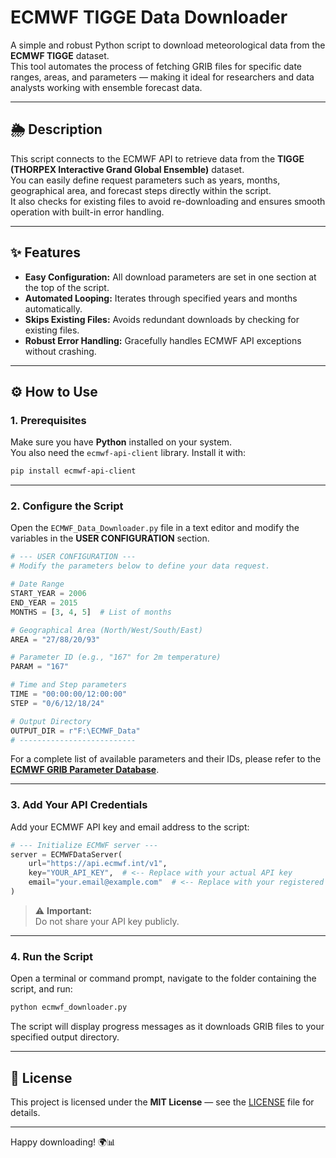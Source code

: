 # ECMWF TIGGE Data Downloader

A simple and robust Python script to download meteorological data from the **ECMWF TIGGE** dataset.  
This tool automates the process of fetching GRIB files for specific date ranges, areas, and parameters — making it ideal for researchers and data analysts working with ensemble forecast data.

---

## 🌦️ Description

This script connects to the ECMWF API to retrieve data from the **TIGGE (THORPEX Interactive Grand Global Ensemble)** dataset.  
You can easily define request parameters such as years, months, geographical area, and forecast steps directly within the script.  
It also checks for existing files to avoid re-downloading and ensures smooth operation with built-in error handling.

---

## ✨ Features

- **Easy Configuration:** All download parameters are set in one section at the top of the script.  
- **Automated Looping:** Iterates through specified years and months automatically.  
- **Skips Existing Files:** Avoids redundant downloads by checking for existing files.  
- **Robust Error Handling:** Gracefully handles ECMWF API exceptions without crashing.  

---

## ⚙️ How to Use

### 1. Prerequisites

Make sure you have **Python** installed on your system.  
You also need the `ecmwf-api-client` library. Install it with:

```bash
pip install ecmwf-api-client
```

---

### 2. Configure the Script

Open the `ECMWF_Data_Downloader.py` file in a text editor and modify the variables in the **USER CONFIGURATION** section.

```python
# --- USER CONFIGURATION ---
# Modify the parameters below to define your data request.

# Date Range
START_YEAR = 2006
END_YEAR = 2015
MONTHS = [3, 4, 5]  # List of months

# Geographical Area (North/West/South/East)
AREA = "27/88/20/93"

# Parameter ID (e.g., "167" for 2m temperature)
PARAM = "167"

# Time and Step parameters
TIME = "00:00:00/12:00:00"
STEP = "0/6/12/18/24"

# Output Directory
OUTPUT_DIR = r"F:\ECMWF_Data"
# --------------------------
```

For a complete list of available parameters and their IDs, please refer to the **[ECMWF GRIB Parameter Database](https://apps.ecmwf.int/codes/grib/param-db)**.

---

### 3. Add Your API Credentials

Add your ECMWF API key and email address to the script:

```python
# --- Initialize ECMWF server ---
server = ECMWFDataServer(
    url="https://api.ecmwf.int/v1",
    key="YOUR_API_KEY",  # <-- Replace with your actual API key
    email="your.email@example.com"  # <-- Replace with your registered email
)
```

> ⚠️ **Important:**  
> Do not share your API key publicly.  

---

### 4. Run the Script

Open a terminal or command prompt, navigate to the folder containing the script, and run:

```bash
python ecmwf_downloader.py
```

The script will display progress messages as it downloads GRIB files to your specified output directory.

---

## 📄 License

This project is licensed under the **MIT License** — see the [LICENSE](LICENSE) file for details.

---

Happy downloading! 🌍📊

